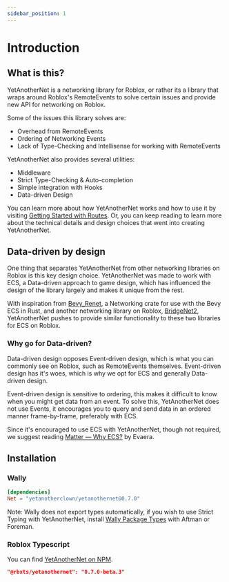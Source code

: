 ```yaml
---
sidebar_position: 1
---
```



# Introduction

## What is this?

YetAnotherNet is a networking library for Roblox, or rather its a library that wraps around Roblox's RemoteEvents to solve certain issues and provide new API for networking on Roblox.

Some of the issues this library solves are:
- Overhead from RemoteEvents
- Ordering of Networking Events
- Lack of Type-Checking and Intellisense for working with RemoteEvents

YetAnotherNet also provides several utilities:
- Middleware
- Strict Type-Checking & Auto-completion
- Simple integration with Hooks
- Data-driven Design

You can learn more about how YetAnotherNet works and how to use it by visiting [Getting Started with Routes](/docs/getting-started/routes). Or, you can keep reading to learn more about the technical details and design choices that went into creating YetAnotherNet.

## Data-driven by design

One thing that separates YetAnotherNet from other networking libraries on Roblox is this key design choice. YetAnotherNet was made to work with ECS, a Data-driven approach to game design, which has influenced the design of the library largely and makes it unique from the rest.

With inspiration from [Bevy_Renet](https://github.com/lucaspoffo/renet/tree/master/bevy_renet), a Networking crate for use with the Bevy ECS in Rust, and another networking library on Roblox, [BridgeNet2](https://ffrostflame.github.io/BridgeNet2/), YetAnotherNet pushes to provide similar functionality to these two libraries for ECS on Roblox.

### Why go for Data-driven?

Data-driven design opposes Event-driven design, which is what you can commonly see on Roblox, such as RemoteEvents themselves. Event-driven design has it's woes, which is why we opt for ECS and generally Data-driven design.

Event-driven design is sensitive to ordering, this makes it difficult to know when you might get data from an event. To solve this, YetAnotherNet does not use Events, it encourages you to query and send data in an ordered manner frame-by-frame, preferably with ECS.

Since it's encouraged to use ECS with YetAnotherNet, though not required, we suggest reading [Matter — Why ECS?](https://matter-ecs.github.io/matter/docs/WhyECS) by Evaera.

## Installation

### Wally

```toml
[dependencies]
Net = "yetanotherclown/yetanothernet@0.7.0"
```

Note: Wally does not export types automatically, if you wish to use Strict Typing with YetAnotherNet, install [Wally Package Types](https://github.com/JohnnyMorganz/wally-package-types) with Aftman or Foreman.

### Roblox Typescript

You can find [YetAnotherNet on NPM](https://www.npmjs.com/package/@rbxts/yetanothernet).

```json
"@rbxts/yetanothernet": "0.7.0-beta.3"
```
